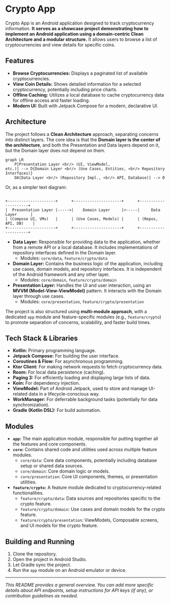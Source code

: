 # Crypto App

Crypto App is an Android application designed to track cryptocurrency information. **It serves as a showcase project demonstrating how to implement an Android application using a domain-centric Clean Architecture and a modular structure.** It allows users to browse a list of cryptocurrencies and view details for specific coins.

## Features

*   **Browse Cryptocurrencies:** Displays a paginated list of available cryptocurrencies.
*   **View Coin Details:** Shows detailed information for a selected cryptocurrency, potentially including price charts.
*   **Offline Caching:** Utilizes a local database to cache cryptocurrency data for offline access and faster loading.
*   **Modern UI:** Built with Jetpack Compose for a modern, declarative UI.

## Architecture

The project follows a **Clean Architecture** approach, separating concerns into distinct layers. The core idea is that the **Domain layer is the center of the architecture**, and both the Presentation and Data layers depend on it, but the Domain layer does not depend on them.
```mermaid
graph LR
    P[Presentation Layer <br/> (UI, ViewModel, 
etc.)] --> D{Domain Layer <br/> (Use Cases, Entities, <br/> Repository Interfaces)}
    DA[Data Layer <br/> (Repository Impl., <br/> API, Database)] --> D

```
Or, as a simpler text diagram:
```

+---------------------+      +---------------------+      +---------------------+
|  Presentation Layer |----->|    Domain Layer     |<-----|     Data Layer      |
| (Compose UI, VMs)   |      | (Use Cases, Models) |      | (Repos, API, DB)    |
+---------------------+      +---------------------+      +---------------------+

```
*   **Data Layer:** Responsible for providing data to the application, whether from a remote API or a local database. It includes implementations of repository interfaces defined in the Domain layer.
    *   Modules: `core/data`, `feature/crypto/data`
*   **Domain Layer:** Contains the business logic of the application, including use cases, domain models, and repository interfaces. It is independent of the Android framework and any other layer.
    *   Modules: `core/domain`, `feature/crypto/domain`
*   **Presentation Layer:** Handles the UI and user interaction, using an **MVVM (Model-View-ViewModel)** pattern. It interacts with the Domain layer through use cases.
    *   Modules: `core/presentation`, `feature/crypto/presentation`

The project is also structured using **multi-module approach**, with a dedicated `app` module and feature-specific modules (e.g., `feature/crypto`) to promote separation of concerns, scalability, and faster build times.

## Tech Stack & Libraries

*   **Kotlin:** Primary programming language.
*   **Jetpack Compose:** For building the user interface.
*   **Coroutines & Flow:** For asynchronous programming.
*   **Ktor Client:** For making network requests to fetch cryptocurrency data.
*   **Room:** For local data persistence (caching).
*   **Paging 3:** For efficiently loading and displaying large lists of data.
*   **Koin:** For dependency injection.
*   **ViewModel:** Part of Android Jetpack, used to store and manage UI-related data in a lifecycle-conscious way.
*   **WorkManager:** For deferrable background tasks (potentially for data synchronization).
*   **Gradle (Kotlin DSL):** For build automation.

## Modules

*   **`app`:** The main application module, responsible for putting together all the features and core components.
*   **`core`:** Contains shared code and utilities used across multiple feature modules.
    *   `core/data`: Core data components, potentially including database setup or shared data sources.
    *   `core/domain`: Core domain logic or models.
    *   `core/presentation`: Core UI components, themes, or presentation utilities.
*   **`feature/crypto`:** A feature module dedicated to cryptocurrency-related functionalities.
    *   `feature/crypto/data`: Data sources and repositories specific to the crypto feature.
    *   `feature/crypto/domain`: Use cases and domain models for the crypto feature.
    *   `feature/crypto/presentation`: ViewModels, Composable screens, and UI models for the crypto feature.

## Building and Running

1.  Clone the repository.
2.  Open the project in Android Studio.
3.  Let Gradle sync the project.
4.  Run the `app` module on an Android emulator or device.

---

_This README provides a general overview. You can add more specific details about API endpoints, setup instructions for API keys (if any), or contribution guidelines as needed._

